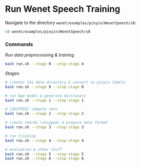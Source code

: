 # Run Wenet Speech Training

Navigate to the directory `wenet/examples/pinyin/WenetSpeech/s0`:
```bash
cd wenet/examples/pinyin/WenetSpeech/s0
```

### Commands
*Run data preprocessing & training*
```bash
bash run.sh --stage 0 --stop-stage 4
```

*Stages*
```bash
# creates the data directory & convert to pinyin labels
bash run.sh --stage 0 --stop-stage 0 

# run bpe model & generate dictionary
bash run.sh --stage 1 --stop-stage 1

# [SKIPPED] compute cmvn
bash run.sh --stage 2 --stop-stage 2

# create shards (skipped) & prepare data format
bash run.sh --stage 3 --stop-stage 3

# run training
bash run.sh --stage 4 --stop-stage 4

# evaluation & other stuff
bash run.sh --stage 5 --stop-stage 5
bash run.sh --stage 6 --stop-stage 6
```